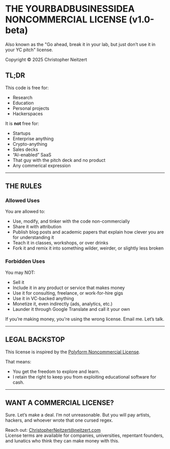 # THE YOURBADBUSINESSIDEA NONCOMMERCIAL LICENSE (v1.0-beta)

Also known as the "Go ahead, break it in your lab, but just don’t use it in your YC pitch" license.

Copyright © 2025 Christopher Neitzert

## TL;DR

This code is free for:
- Research
- Education
- Personal projects
- Hackerspaces

It is **not** free for:
- Startups
- Enterprise anything
- Crypto-anything
- Sales decks
- “AI-enabled” SaaS
- That guy with the pitch deck and no product
- Any commerical expression
---

## THE RULES

### Allowed Uses

You are allowed to:
- Use, modify, and tinker with the code non-commercially
- Share it with attribution
- Publish blog posts and academic papers that explain how clever you are for understanding it
- Teach it in classes, workshops, or over drinks
- Fork it and remix it into something wilder, weirder, or slightly less broken

### Forbidden Uses

You may NOT:
- Sell it
- Include it in any product or service that makes money
- Use it for consulting, freelance, or work-for-hire gigs
- Use it in VC-backed anything
- Monetize it, even indirectly (ads, analytics, etc.)
- Launder it through Google Translate and call it your own

If you’re making money, you're using the wrong license. Email me. Let’s talk.

---

## LEGAL BACKSTOP

This license is inspired by the [Polyform Noncommercial License](https://polyformproject.org/licenses/noncommercial/1.0.0/).

That means:
- You get the freedom to explore and learn.
- I retain the right to keep you from exploiting educational software for cash.

---

## WANT A COMMERCIAL LICENSE?

Sure. Let’s make a deal. I’m not unreasonable. But you will pay artists, hackers, and whoever wrote that one cursed regex.  

Reach out: ChristopherNeitzert@neitzert.com  
License terms are available for companies, universities, repentant founders, and lunatics who think they can make money with this.
